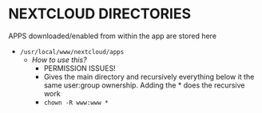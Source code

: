 # <B>NEXTCLOUD DIRECTORIES</B>

APPS downloaded/enabled from within the app are stored here
- ``` /usr/local/www/nextcloud/apps ```
    - <em>How to use this?</em> 
       - PERMISSION ISSUES!
       - Gives the main directory and recursively everything below it the same user:group ownership. Adding the * does the recursive work
       - ``` chown -R www:www * ```
